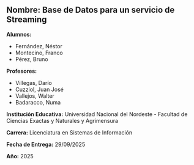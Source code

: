 ## Nombre: Base de Datos para un servicio de Streaming

**Alumnos:**
  - Fernández, Néstor 
  - Montecino, Franco
  - Pérez, Bruno

**Profesores:**
  - Villegas, Darío
  - Cuzziol, Juan José
  - Vallejos, Walter
  - Badaracco, Numa

**Institución Educativa:** Universidad Nacional del Nordeste - Facultad de Ciencias Exactas y Naturales y Agrimensura 

**Carrera:** Licenciatura en Sistemas de Información 

**Fecha de Entrega:** 29/09/2025

**Año:** 2025
